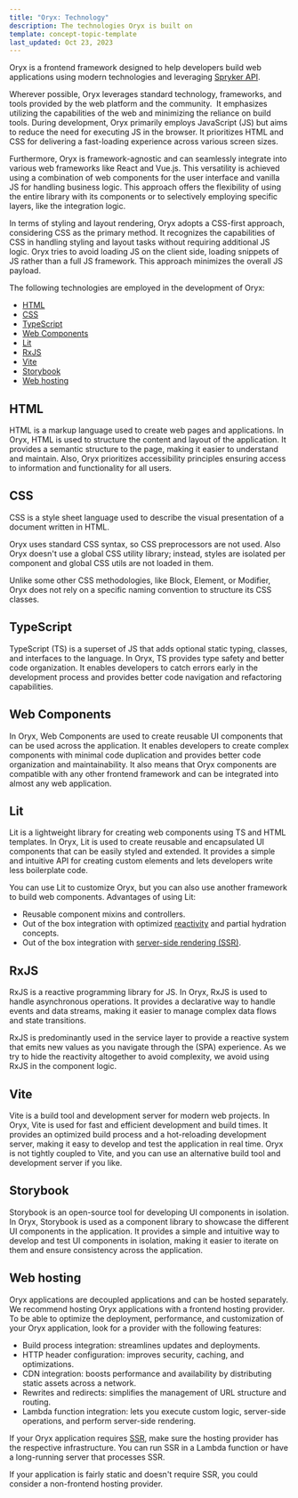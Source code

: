```yaml
---
title: "Oryx: Technology"
description: The technologies Oryx is built on
template: concept-topic-template
last_updated: Oct 23, 2023
---
```


Oryx is a frontend framework designed to help developers build web applications using modern technologies and leveraging [Spryker API](https://docs.spryker.com/docs/scos/dev/glue-api-guides/{{page.version}}/decoupled-glue-api.html).

Wherever possible, Oryx leverages standard technology, frameworks, and tools provided by the web platform and the community.  It emphasizes utilizing the capabilities of the web and minimizing the reliance on build tools. During development, Oryx primarily employs JavaScript (JS) but aims to reduce the need for executing JS in the browser. It prioritizes HTML and CSS for delivering a fast-loading experience across various screen sizes.

Furthermore, Oryx is framework-agnostic and can seamlessly integrate into various web frameworks like React and Vue.js. This versatility is achieved using a combination of web components for the user interface and vanilla JS for handling business logic. This approach offers the flexibility of using the entire library with its components or to selectively employing specific layers, like the integration logic.

In terms of styling and layout rendering, Oryx adopts a CSS-first approach, considering CSS as the primary method. It recognizes the capabilities of CSS in handling styling and layout tasks without requiring additional JS logic. Oryx tries to avoid loading JS on the client side, loading snippets of JS rather than a full JS framework. This approach minimizes the overall JS payload.

The following technologies are employed in the development of Oryx:
- [HTML](#html)
- [CSS](#css)
- [TypeScript](#typescript)
- [Web Components](#web-components)
- [Lit](#lit)
- [RxJS](#rxjs)
- [Vite](#vite)
- [Storybook](#storybook)
- [Web hosting](#web-hosting)


## HTML

HTML is a markup language used to create web pages and applications. In Oryx, HTML is used to structure the content and layout of the application. It provides a semantic structure to the page, making it easier to understand and maintain. Also, Oryx prioritizes accessibility principles ensuring access to information and functionality for all users.

## CSS

CSS is a style sheet language used to describe the visual presentation of a document written in HTML.

Oryx uses standard CSS syntax, so CSS preprocessors are not used. Also Oryx doesn't use a global CSS utility library; instead, styles are isolated per component and global CSS utils are not loaded in them.

Unlike some other CSS methodologies, like Block, Element, or Modifier, Oryx does not rely on a specific naming convention to structure its CSS classes.

## TypeScript

TypeScript (TS) is a superset of JS that adds optional static typing, classes, and interfaces to the language. In Oryx, TS provides type safety and better code organization. It enables developers to catch errors early in the development process and provides better code navigation and refactoring capabilities.

## Web Components

In Oryx, Web Components are used to create reusable UI components that can be used across the application. It enables developers to create complex components with minimal code duplication and provides better code organization and maintainability. It also means that Oryx components are compatible with any other frontend framework and can be integrated into almost any web application.

## Lit

Lit is a lightweight library for creating web components using TS and HTML templates. In Oryx, Lit is used to create reusable and encapsulated UI components that can be easily styled and extended. It provides a simple and intuitive API for creating custom elements and lets developers write less boilerplate code.

You can use Lit to customize Oryx, but you can also use another framework to build web components. Advantages of using Lit:
- Reusable component mixins and controllers.
- Out of the box integration with optimized [reactivity](/docs/scos/dev/front-end-development/{{page.version}}/oryx/architecture/reactivity/reactivity.html) and partial hydration concepts.
- Out of the box integration with [server-side rendering (SSR)](/docs/scos/dev/front-end-development/{{page.version}}/oryx/architecture/oryx-server-side-rendering.html).

## RxJS

RxJS is a reactive programming library for JS. In Oryx, RxJS is used to handle asynchronous operations. It provides a declarative way to handle events and data streams, making it easier to manage complex data flows and state transitions.

RxJS is predominantly used in the service layer to provide a reactive system that emits new values as you navigate through the (SPA) experience. As we try to hide the reactivity altogether to avoid complexity, we avoid using RxJS in the component logic.

## Vite

Vite is a build tool and development server for modern web projects. In Oryx, Vite is used for fast and efficient development and build times. It provides an optimized build process and a hot-reloading development server, making it easy to develop and test the application in real time. Oryx is not tightly coupled to Vite, and you can use an alternative build tool and development server if you like.

## Storybook

Storybook is an open-source tool for developing UI components in isolation. In Oryx, Storybook is used as a component library to showcase the different UI components in the application. It provides a simple and intuitive way to develop and test UI components in isolation, making it easier to iterate on them and ensure consistency across the application.

## Web hosting

Oryx applications are decoupled applications and can be hosted separately. We recommend hosting Oryx applications with a frontend hosting provider. To be able to optimize the deployment, performance, and customization of your Oryx application, look for a provider with the following features:

- Build process integration: streamlines updates and deployments.
- HTTP header configuration: improves security, caching, and optimizations.
- CDN integration: boosts performance and availability by distributing static assets across a network.
- Rewrites and redirects: simplifies the management of URL structure and routing.
- Lambda function integration: lets you execute custom logic, server-side operations, and perform server-side rendering.

If your Oryx application requires [SSR](/docs/scos/dev/front-end-development/{{page.version}}/oryx/architecture/oryx-server-side-rendering.html), make sure the hosting provider has the respective infrastructure. You can run SSR in a Lambda function or have a long-running server that processes SSR.

If your application is fairly static and doesn't require SSR, you could consider a non-frontend hosting provider.
